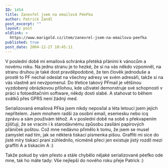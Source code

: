 ```yaml
---
ID: 1454
title: Zanevřel jsem na emailová PéeFka
author: Patrick Zandl
post_excerpt: ""
layout: post
oldlink: >
  https://www.marigold.cz/item/zanevrel-jsem-na-emailova-peefka
published: true
post_date: 2004-12-27 10:45:11
---
```

<p>
V poslední době mi emailová schránka přetéká přáními k vánocům a novému roku. Na jednu stranu je to hezké, že si na vás někdo vzpomněl, na stranu druhou je také dost pravděpodobné, že ten člověk jednoduše a prostě to PF nechal odeslat na všechny adresy ve svém adresáři, takže si na vás vlastně ani nevzpomenul. Do třetice takový PFmail je většinou vyzdobený obrázkovou přílohou, kde uživatel demonstruje své schopnosti v práci s fotoeditačním software, někdy dosti slabé. A stahovat to během svátků přes GPRS není žádný med. </p>

<p>
Serializovaná emailová PFka jsem nikdy neposílal a léta letoucí jsem jejich nepřítelem. Jsem mnohem radši za osobní email, esemesku nebo icq zprávu a sám používám téhož. A v poslední době na sobě s překvapením zjišťuji, že se vracím i k starodávnému způsobu zasílání papírových přániček poštou. Což mne nedávno přimělo k tomu, že jsem se musel zamyslet nad tím, jak se některá tiskací písmenka píšou. Graffiti mi sice do jisté míry tiskací praní zúhlednilo, nicméně přeci jen existuje jistý rozdíl mezi graffiti A a tiskacím A :)</p>

<p>
Takže pokud by vám přesto a stále chybělo nějaké serializované péefko ode mne, tak ho máte tady: Vše nejlepší do nového roku přeje Patrick :)
</p>
